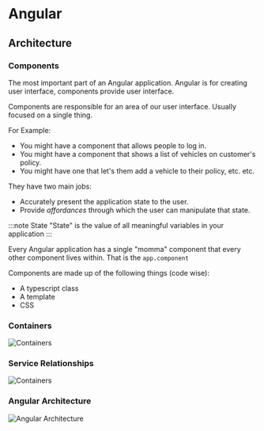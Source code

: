 # Angular

## Architecture

### Components

The most important part of an Angular application. Angular is for creating user interface, components provide user interface.

Components are responsible for an area of our user interface. Usually focused on a single thing.

For Example:

- You might have a component that allows people to log in.
- You might have a component that shows a list of vehicles on customer's policy.
- You might have one that let's them add a vehicle to their policy, etc. etc.

They have two main jobs:

- Accurately present the application state to the user.
- Provide _affordances_ through which the user can manipulate that state.

:::note State
"State" is the value of all meaningful variables in your application
:::

Every Angular application has a single "momma" component that every other component lives within.
That is the `app.component`

Components are made up of the following things (code wise):

- A typescript class
- A template
- CSS

### Containers

![Containers](/img/containers.excalidraw.svg)

### Service Relationships

![Containers](/img/service-relationships.excalidraw.svg)

### Angular Architecture

![Angular Architecture](/img/angular-architecture.excalidraw.svg)
